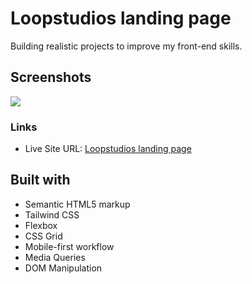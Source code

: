 # Loopstudios landing page

Building realistic projects to improve my front-end skills.

## Screenshots

![](screenshots/ss-desktop.png)

### Links

- Live Site URL: [Loopstudios landing page](https://l00pstudios-landing-page.netlify.app/)

## Built with

- Semantic HTML5 markup
- Tailwind CSS
- Flexbox
- CSS Grid
- Mobile-first workflow
- Media Queries
- DOM Manipulation
